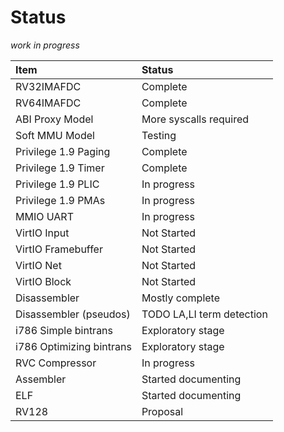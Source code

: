 Status
====================

_work in progress_

Item                     | Status
:------------------      | :---------------
RV32IMAFDC               | Complete
RV64IMAFDC               | Complete
ABI Proxy Model          | More syscalls required
Soft MMU Model           | Testing
Privilege 1.9 Paging     | Complete
Privilege 1.9 Timer      | Complete
Privilege 1.9 PLIC       | In progress
Privilege 1.9 PMAs       | In progress
MMIO UART                | In progress
VirtIO Input             | Not Started
VirtIO Framebuffer       | Not Started
VirtIO Net               | Not Started
VirtIO Block             | Not Started
Disassembler             | Mostly complete
Disassembler (pseudos)   | TODO LA,LI term detection
i786 Simple bintrans     | Exploratory stage
i786 Optimizing bintrans | Exploratory stage
RVC Compressor           | In progress
Assembler                | Started documenting
ELF                      | Started documenting
RV128                    | Proposal
